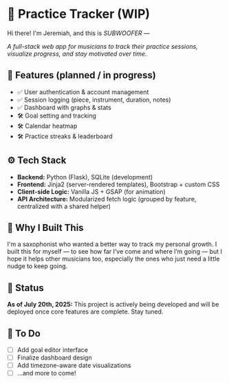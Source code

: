 # 🎷 Practice Tracker (WIP)

Hi there! I'm Jeremiah, and this is *SUBWOOFER* —

*A full-stack web app for musicians to track their practice sessions, visualize progress, and stay motivated over time.*

## 🌟 Features (planned / in progress)
- ✅ User authentication & account management  
- ✅ Session logging (piece, instrument, duration, notes)  
- ✅ Dashboard with graphs & stats  
- 🛠️ Goal setting and tracking  
- 🛠️ Calendar heatmap  
- 🛠️ Practice streaks & leaderboard  

## ⚙️ Tech Stack
- **Backend:** Python (Flask), SQLite (development)
- **Frontend:** Jinja2 (server-rendered templates), Bootstrap + custom CSS
- **Client-side Logic:** Vanilla JS + GSAP (for animation)
- **API Architecture:** Modularized fetch logic (grouped by feature, centralized with a shared helper)

## 🧠 Why I Built This  
I'm a saxophonist who wanted a better way to track my personal growth. I built this for myself — to see how far I’ve come and where I’m going — but I hope it helps other musicians too, especially the ones who just need a little nudge to keep going.

## 🚧 Status  
**As of July 20th, 2025:** This project is actively being developed and will be deployed once core features are complete. Stay tuned.

## 📝 To Do
- [ ] Add goal editor interface  
- [ ] Finalize dashboard design  
- [ ] Add timezone-aware date visualizations  
- [ ] ...and more to come!
